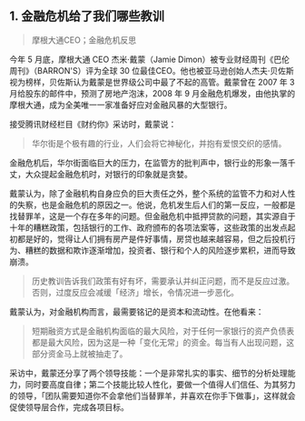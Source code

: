 ## 1. 金融危机给了我们哪些教训
> 摩根大通CEO；金融危机反思

今年 5 月底，摩根大通 CEO 杰米·戴蒙（Jamie Dimon）被专业财经周刊《巴伦周刊》（BARRON'S）评为全球 30 位最佳CEO。他也被亚马逊创始人杰夫·贝佐斯视为榜样，贝佐斯认为戴蒙是世界级公司中最了不起的高管。戴蒙曾在 2007 年 3 月给股东的邮件中，预测了房地产泡沫，2008 年 9 月金融危机爆发，由他执掌的摩根大通，成为全美唯一一家准备好应对金融风暴的大型银行。

接受腾讯财经栏目《财约你》采访时，戴蒙说：

> 华尔街是个极有趣的行业，人们会将它神秘化，并抱有爱恨交织的感情。

金融危机后，华尔街面临巨大的压力，在监管方的批判声中，银行业的形象一落千丈，大众提起金融危机时，对银行的印象就是贪婪。

戴蒙认为，除了金融机构自身应负的巨大责任之外，整个系统的监管不力和对人性的失察，也是金融危机的原因之一。他说，危机发生后人们的第一反应，一般都是找替罪羊，这是一个存在多年的问题。但金融危机中抵押贷款的问题，其实源自于十年的糟糕政策，包括银行的工作、政府颁布的各项法案等，这些政策的出发点起初都是好的，觉得让人们拥有房产是件好事情，房贷也越来越容易，但之后投机行为、糟糕的数据和欺诈逐渐增加，投资者、银行和个人的风险逐步累积，进而导致崩溃。

> 历史教训告诉我们政策有好有坏，需要承认并纠正问题，而不是反应过激。否则，过度反应会减缓「经济」增长，令情况进一步恶化。

戴蒙认为，对金融机构而言，最需要铭记的是资本和流动性。在他看来：

> 短期融资方式是金融机构面临的最大风险，对于任何一家银行的资产负债表都是最大风险，因为这是一种「变化无常」的资金。每当有人出现问题，这部分资金马上就被抽走了。

采访中，戴蒙还分享了两个领导技能：一个是非常扎实的事实、细节的分析处理能力，同时要高度自律；第二个技能比较人性化，要做一个值得人们信任、为其努力的领导，「团队需要知道你不会拿他们当替罪羊，并喜欢在你手下做事」，这样就会促使领导层合作，完成各项目标。

